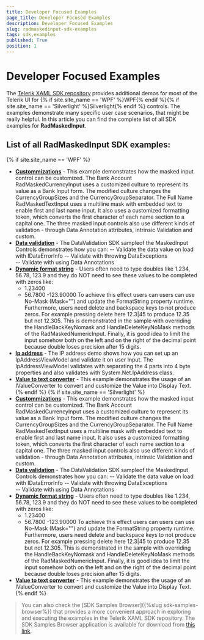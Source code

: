 ```yaml
---
title: Developer Focused Examples
page_title: Developer Focused Examples
description: Developer Focused Examples
slug: radmaskedinput-sdk-examples
tags: sdk,examples
published: True
position: 1
---
```


# Developer Focused Examples

The [Telerik XAML SDK repository](https://github.com/telerik/xaml-sdk/tree/master/) provides additional demos for most of the Telerik UI for {% if site.site_name == 'WPF' %}WPF{% endif %}{% if site.site_name == 'Silverlight' %}Silverlight{% endif %} controls. The examples demonstrate many specific user case scenarios, that might be really helpful. In this article you can find the complete list of all SDK examples for __RadMaskedInput__.

## List of all RadMaskedInput SDK examples:

{% if site.site_name == 'WPF' %}

* __[Custommizations](https://github.com/telerik/xaml-sdk/tree/master/MaskedInput/Custommizations)__ - This example demonstrates how the masked input control can be customized.
	The Bank Account RadMaskedCurrencyInput uses a customized culture to represent its value as a Bank Input form. The modified culture changes the CurrencyGroupSizes and the CurrencyGroupSeparator.
	The Full Name RadMaskedTextInput uses a multiline mask with embedded text to enable first and last name input. It also uses a customized formatting token, which converts the first character of each name section to a capital one.
The three masked input controls also use different kinds of validation - through Data Annotation attributes, intrinsic Validation and custom.
* __[Data validation](https://github.com/telerik/xaml-sdk/tree/master/MaskedInput/DataValidation)__ - The DataValidation SDK sampleof the MaskedInput Controls demonstrates how you can:
   -- Validate the data value on load with IDataErrorInfo
   -- Validate with throwing DataExceptions  
   -- Validate with using Data Annotations
* __[Dynamic format string](https://github.com/telerik/xaml-sdk/tree/master/MaskedInput/DynamicFormatString)__ - Users often need to type doubles like 1.234, 56.78, 123.9 and they do NOT need to see these values to be completed with zeros like:
	- 1.23400
	- 56.7800
	-123.90000
To achieve this effect users can users can use No-Mask (Mask="") and update the FormatString property runtime. Furthermore, users need delete and backspace keys to not produce zeros.
For example pressing delete here 12.3|45 to produce 12.35 but not 12.305. This is demonstrated in the sample with overriding the HandleBackKeyNomask and HandleDeleteKeyNoMask methods of the RadMaskedNumericInput.
Finally, it is good idea to limit the input somehow both on the left and on the right of  the decimal point because double loses precision after 15 digits.
* __[Ip address](https://github.com/telerik/xaml-sdk/tree/master/MaskedInput/IpAddress)__ - The IP address demo shows how you can set up an IpAddressViewModel and validate it on user Input. The IpAddressViewModel validates with separating the 4 parts into 4 byte properties and also validates with System.Net.IpAddress class.
* __[Value to text converter](https://github.com/telerik/xaml-sdk/tree/master/MaskedInput/ValueToTextConverter)__ - This example demonstrates the usage of an IValueConverter to convert and customize the Value into Display Text.
{% endif %}
{% if site.site_name == 'Silverlight' %}
* __[Custommizations](https://github.com/telerik/xaml-sdk/tree/master/MaskedInput/Custommizations)__ - This example demonstrates how the masked input control can be customized.
	The Bank Account RadMaskedCurrencyInput uses a customized culture to represent its value as a Bank Input form. The modified culture changes the CurrencyGroupSizes and the CurrencyGroupSeparator.
	The Full Name RadMaskedTextInput uses a multiline mask with embedded text to enable first and last name input. It also uses a customized formatting token, which converts the first character of each name section to a capital one.
The three masked input controls also use different kinds of validation - through Data Annotation attributes, intrinsic Validation and custom.
* __[Data validation](https://github.com/telerik/xaml-sdk/tree/master/MaskedInput/DataValidation)__ - The DataValidation SDK sampleof the MaskedInput Controls demonstrates how you can:
   -- Validate the data value on load with IDataErrorInfo
   -- Validate with throwing DataExceptions  
   -- Validate with using Data Annotations
* __[Dynamic format string](https://github.com/telerik/xaml-sdk/tree/master/MaskedInput/DynamicFormatString)__ - Users often need to type doubles like 1.234, 56.78, 123.9 and they do NOT need to see these values to be completed with zeros like:
	- 1.23400
	- 56.7800
	-123.90000
To achieve this effect users can users can use No-Mask (Mask="") and update the FormatString property runtime. Furthermore, users need delete and backspace keys to not produce zeros.
For example pressing delete here 12.3|45 to produce 12.35 but not 12.305. This is demonstrated in the sample with overriding the HandleBackKeyNomask and HandleDeleteKeyNoMask methods of the RadMaskedNumericInput.
Finally, it is good idea to limit the input somehow both on the left and on the right of  the decimal point because double loses precision after 15 digits.
* __[Value to text converter](https://github.com/telerik/xaml-sdk/tree/master/MaskedInput/ValueToTextConverter)__ - This example demonstrates the usage of an IValueConverter to convert and customize the Value into Display Text.
{% endif %}

>You can also check the [SDK Samples Browser]({%slug sdk-samples-browser%}) that provides a more convenient approach in exploring and executing the examples in the Telerik XAML SDK repository. The SDK Samples Browser application is available for download from [this link](http://demos.telerik.com/xaml-sdkbrowser/).